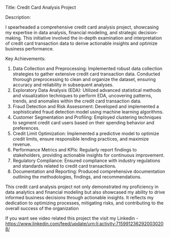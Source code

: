 Title: Credit Card Analysis Project

Description:

I spearheaded a comprehensive credit card analysis project, showcasing my expertise in data analysis, financial modeling, and strategic decision-making. This initiative involved the in-depth examination and interpretation of credit card transaction data to derive actionable insights and optimize business performance.

Key Achievements:
1.	Data Collection and Preprocessing: Implemented robust data collection strategies to gather extensive credit card transaction data. Conducted thorough preprocessing to clean and organize the dataset, ensuring accuracy and reliability in subsequent analyses.
2.	Exploratory Data Analysis (EDA): Utilized advanced statistical methods and visualization techniques to perform EDA, uncovering patterns, trends, and anomalies within the credit card transaction data. 
3.	Fraud Detection and Risk Assessment: Developed and implemented a sophisticated fraud detection model using machine learning algorithms.
4.	Customer Segmentation and Profiling: Employed clustering techniques to segment credit card users based on their spending behavior and preferences. 
5.	Credit Limit Optimization:  Implemented a predictive model to optimize credit limits, ensure responsible lending practices, and maximize revenue.
6.	Performance Metrics and KPIs:  Regularly report findings to stakeholders, providing actionable insights for continuous improvement.
7.	Regulatory Compliance: Ensured compliance with industry regulations and standards related to credit card transactions. 
8.	Documentation and Reporting: Produced comprehensive documentation outlining the methodologies, findings, and recommendations.
   
This credit card analysis project not only demonstrated my proficiency in data analytics and financial modeling but also showcased my ability to drive informed business decisions through actionable insights. It reflects my dedication to optimizing processes, mitigating risks, and contributing to the overall success of the organization

If you want see video related this project the visit my Linkedin - 
https://www.linkedin.com/feed/update/urn:li:activity:7159912362920030208/
